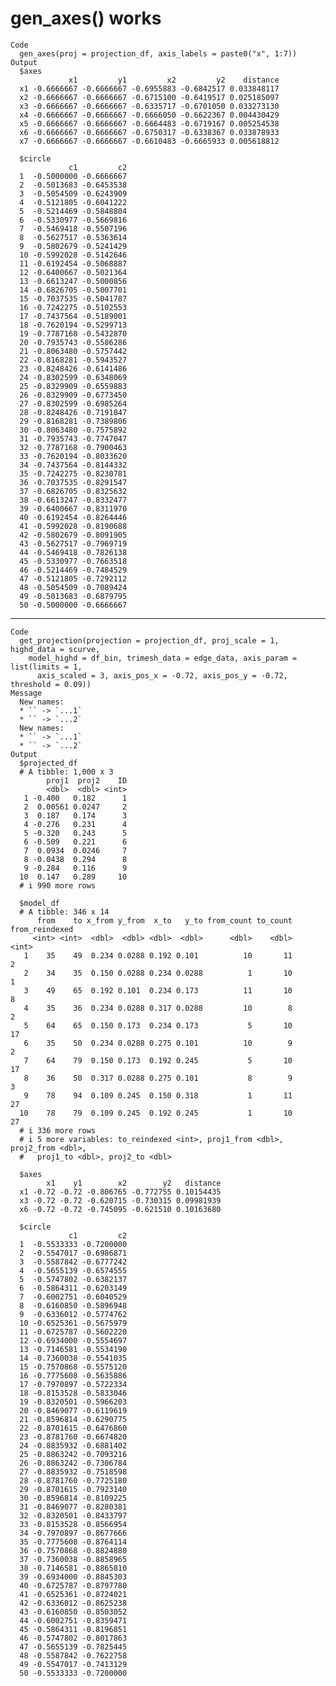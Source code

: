 # gen_axes() works

    Code
      gen_axes(proj = projection_df, axis_labels = paste0("x", 1:7))
    Output
      $axes
                 x1         y1         x2         y2    distance
      x1 -0.6666667 -0.6666667 -0.6955883 -0.6842517 0.033848117
      x2 -0.6666667 -0.6666667 -0.6715100 -0.6419517 0.025185097
      x3 -0.6666667 -0.6666667 -0.6335717 -0.6701050 0.033273130
      x4 -0.6666667 -0.6666667 -0.6666050 -0.6622367 0.004430429
      x5 -0.6666667 -0.6666667 -0.6664483 -0.6719167 0.005254538
      x6 -0.6666667 -0.6666667 -0.6750317 -0.6338367 0.033878933
      x7 -0.6666667 -0.6666667 -0.6610483 -0.6665933 0.005618812
      
      $circle
                 c1         c2
      1  -0.5000000 -0.6666667
      2  -0.5013683 -0.6453538
      3  -0.5054509 -0.6243909
      4  -0.5121805 -0.6041222
      5  -0.5214469 -0.5848804
      6  -0.5330977 -0.5669816
      7  -0.5469418 -0.5507196
      8  -0.5627517 -0.5363614
      9  -0.5802679 -0.5241429
      10 -0.5992028 -0.5142646
      11 -0.6192454 -0.5068887
      12 -0.6400667 -0.5021364
      13 -0.6613247 -0.5000856
      14 -0.6826705 -0.5007701
      15 -0.7037535 -0.5041787
      16 -0.7242275 -0.5102553
      17 -0.7437564 -0.5189001
      18 -0.7620194 -0.5299713
      19 -0.7787168 -0.5432870
      20 -0.7935743 -0.5586286
      21 -0.8063480 -0.5757442
      22 -0.8168281 -0.5943527
      23 -0.8248426 -0.6141486
      24 -0.8302599 -0.6348069
      25 -0.8329909 -0.6559883
      26 -0.8329909 -0.6773450
      27 -0.8302599 -0.6985264
      28 -0.8248426 -0.7191847
      29 -0.8168281 -0.7389806
      30 -0.8063480 -0.7575892
      31 -0.7935743 -0.7747047
      32 -0.7787168 -0.7900463
      33 -0.7620194 -0.8033620
      34 -0.7437564 -0.8144332
      35 -0.7242275 -0.8230781
      36 -0.7037535 -0.8291547
      37 -0.6826705 -0.8325632
      38 -0.6613247 -0.8332477
      39 -0.6400667 -0.8311970
      40 -0.6192454 -0.8264446
      41 -0.5992028 -0.8190688
      42 -0.5802679 -0.8091905
      43 -0.5627517 -0.7969719
      44 -0.5469418 -0.7826138
      45 -0.5330977 -0.7663518
      46 -0.5214469 -0.7484529
      47 -0.5121805 -0.7292112
      48 -0.5054509 -0.7089424
      49 -0.5013683 -0.6879795
      50 -0.5000000 -0.6666667
      

---

    Code
      get_projection(projection = projection_df, proj_scale = 1, highd_data = scurve,
        model_highd = df_bin, trimesh_data = edge_data, axis_param = list(limits = 1,
          axis_scaled = 3, axis_pos_x = -0.72, axis_pos_y = -0.72, threshold = 0.09))
    Message
      New names:
      * `` -> `...1`
      * `` -> `...2`
      New names:
      * `` -> `...1`
      * `` -> `...2`
    Output
      $projected_df
      # A tibble: 1,000 x 3
            proj1  proj2    ID
            <dbl>  <dbl> <int>
       1 -0.400   0.182      1
       2  0.00561 0.0247     2
       3  0.187   0.174      3
       4 -0.276   0.231      4
       5 -0.320   0.243      5
       6 -0.509   0.221      6
       7  0.0934  0.0246     7
       8 -0.0438  0.294      8
       9 -0.284   0.116      9
      10  0.147   0.289     10
      # i 990 more rows
      
      $model_df
      # A tibble: 346 x 14
          from    to x_from y_from  x_to   y_to from_count to_count from_reindexed
         <int> <int>  <dbl>  <dbl> <dbl>  <dbl>      <dbl>    <dbl>          <int>
       1    35    49  0.234 0.0288 0.192 0.101          10       11              2
       2    34    35  0.150 0.0288 0.234 0.0288          1       10              1
       3    49    65  0.192 0.101  0.234 0.173          11       10              8
       4    35    36  0.234 0.0288 0.317 0.0288         10        8              2
       5    64    65  0.150 0.173  0.234 0.173           5       10             17
       6    35    50  0.234 0.0288 0.275 0.101          10        9              2
       7    64    79  0.150 0.173  0.192 0.245           5       10             17
       8    36    50  0.317 0.0288 0.275 0.101           8        9              3
       9    78    94  0.109 0.245  0.150 0.318           1       11             27
      10    78    79  0.109 0.245  0.192 0.245           1       10             27
      # i 336 more rows
      # i 5 more variables: to_reindexed <int>, proj1_from <dbl>, proj2_from <dbl>,
      #   proj1_to <dbl>, proj2_to <dbl>
      
      $axes
            x1    y1        x2        y2   distance
      x1 -0.72 -0.72 -0.806765 -0.772755 0.10154435
      x3 -0.72 -0.72 -0.620715 -0.730315 0.09981939
      x6 -0.72 -0.72 -0.745095 -0.621510 0.10163680
      
      $circle
                 c1         c2
      1  -0.5533333 -0.7200000
      2  -0.5547017 -0.6986871
      3  -0.5587842 -0.6777242
      4  -0.5655139 -0.6574555
      5  -0.5747802 -0.6382137
      6  -0.5864311 -0.6203149
      7  -0.6002751 -0.6040529
      8  -0.6160850 -0.5896948
      9  -0.6336012 -0.5774762
      10 -0.6525361 -0.5675979
      11 -0.6725787 -0.5602220
      12 -0.6934000 -0.5554697
      13 -0.7146581 -0.5534190
      14 -0.7360038 -0.5541035
      15 -0.7570868 -0.5575120
      16 -0.7775608 -0.5635886
      17 -0.7970897 -0.5722334
      18 -0.8153528 -0.5833046
      19 -0.8320501 -0.5966203
      20 -0.8469077 -0.6119619
      21 -0.8596814 -0.6290775
      22 -0.8701615 -0.6476860
      23 -0.8781760 -0.6674820
      24 -0.8835932 -0.6881402
      25 -0.8863242 -0.7093216
      26 -0.8863242 -0.7306784
      27 -0.8835932 -0.7518598
      28 -0.8781760 -0.7725180
      29 -0.8701615 -0.7923140
      30 -0.8596814 -0.8109225
      31 -0.8469077 -0.8280381
      32 -0.8320501 -0.8433797
      33 -0.8153528 -0.8566954
      34 -0.7970897 -0.8677666
      35 -0.7775608 -0.8764114
      36 -0.7570868 -0.8824880
      37 -0.7360038 -0.8858965
      38 -0.7146581 -0.8865810
      39 -0.6934000 -0.8845303
      40 -0.6725787 -0.8797780
      41 -0.6525361 -0.8724021
      42 -0.6336012 -0.8625238
      43 -0.6160850 -0.8503052
      44 -0.6002751 -0.8359471
      45 -0.5864311 -0.8196851
      46 -0.5747802 -0.8017863
      47 -0.5655139 -0.7825445
      48 -0.5587842 -0.7622758
      49 -0.5547017 -0.7413129
      50 -0.5533333 -0.7200000
      

